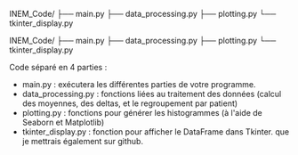 INEM_Code/
├── main.py
├── data_processing.py
├── plotting.py
└── tkinter_display.py


INEM_Code/
├── main.py
├── data_processing.py
├── plotting.py
└── tkinter_display.py

Code séparé en 4 parties :
  - main.py :  exécutera les différentes parties de votre programme.
  - data_processing.py : fonctions liées au traitement des données (calcul des moyennes, des deltas, et le regroupement par patient)
  - plotting.py : fonctions pour générer les histogrammes (à l'aide de Seaborn et Matplotlib)
  - tkinter_display.py : fonction pour afficher le DataFrame dans Tkinter.
que je mettrais également sur github.